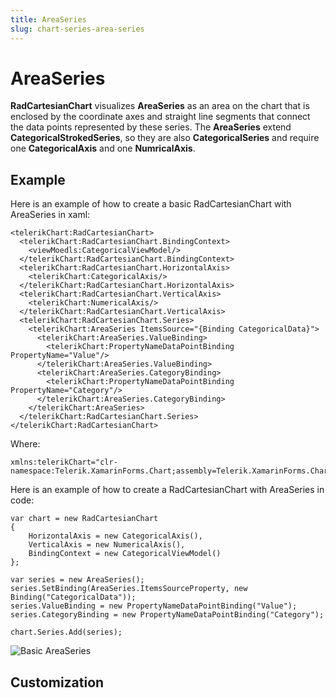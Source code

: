 ```yaml
---
title: AreaSeries
slug: chart-series-area-series
---
```


# AreaSeries #

**RadCartesianChart** visualizes **AreaSeries** as an area on the chart that is enclosed by the coordinate axes and straight line segments that connect the data points represented by these series. The **AreaSeries** extend **CategoricalStrokedSeries**, so they are also **CategoricalSeries** and require one **CategoricalAxis** and one **NumricalAxis**.

## Example ##
Here is an example of how to create a basic RadCartesianChart with AreaSeries in xaml:

	<telerikChart:RadCartesianChart>
	  <telerikChart:RadCartesianChart.BindingContext>
	    <viewMoedls:CategoricalViewModel/>
	  </telerikChart:RadCartesianChart.BindingContext>
	  <telerikChart:RadCartesianChart.HorizontalAxis>
	    <telerikChart:CategoricalAxis/>
	  </telerikChart:RadCartesianChart.HorizontalAxis>
	  <telerikChart:RadCartesianChart.VerticalAxis>
	    <telerikChart:NumericalAxis/>
	  </telerikChart:RadCartesianChart.VerticalAxis>
	  <telerikChart:RadCartesianChart.Series>
	    <telerikChart:AreaSeries ItemsSource="{Binding CategoricalData}">
	      <telerikChart:AreaSeries.ValueBinding>
	        <telerikChart:PropertyNameDataPointBinding PropertyName="Value"/>
	      </telerikChart:AreaSeries.ValueBinding>
	      <telerikChart:AreaSeries.CategoryBinding>
	        <telerikChart:PropertyNameDataPointBinding PropertyName="Category"/>
	      </telerikChart:AreaSeries.CategoryBinding>
	    </telerikChart:AreaSeries>
	  </telerikChart:RadCartesianChart.Series>
	</telerikChart:RadCartesianChart>
Where:

	xmlns:telerikChart="clr-namespace:Telerik.XamarinForms.Chart;assembly=Telerik.XamarinForms.Chart"
Here is an example of how to create a RadCartesianChart with AreaSeries in code:

	var chart = new RadCartesianChart
	{
	    HorizontalAxis = new CategoricalAxis(),
	    VerticalAxis = new NumericalAxis(),
	    BindingContext = new CategoricalViewModel()
	};
	
	var series = new AreaSeries();
	series.SetBinding(AreaSeries.ItemsSourceProperty, new Binding("CategoricalData"));   
	series.ValueBinding = new PropertyNameDataPointBinding("Value");
	series.CategoryBinding = new PropertyNameDataPointBinding("Category");
		
	chart.Series.Add(series);

![Basic AreaSeries]()
## Customization ##
